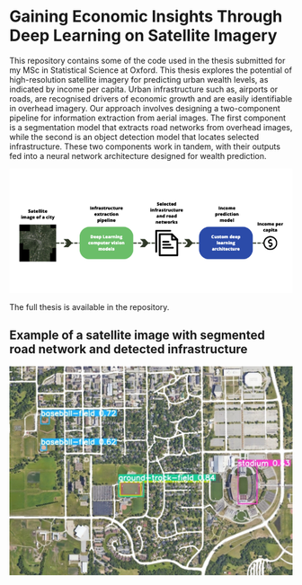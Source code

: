 # Gaining Economic Insights Through Deep Learning on Satellite Imagery

This repository contains some of the code used in the thesis submitted for my MSc in Statistical Science at Oxford. This thesis explores the potential of high-resolution satellite imagery for predicting urban wealth levels, as indicated by income per capita. Urban infrastructure such as, airports or roads, are recognised drivers of economic growth and are easily identifiable in overhead imagery. Our approach involves designing a two-component pipeline for information extraction from aerial images. The first component is a segmentation model that extracts road networks from overhead images, while the second is an object detection model that locates selected infrastructure. These two components work in tandem, with their outputs fed into a neural network architecture designed for wealth prediction.

![introfig](https://github.com/LexAdrim/economic-insights-satellite/blob/main/figures/introfig.png)

The full thesis is available in the repository. 

## Example of a satellite image with segmented road network and detected infrastructure 

![examplefig](https://github.com/LexAdrim/economic-insights-satellite/blob/main/figures/example.jpg)


